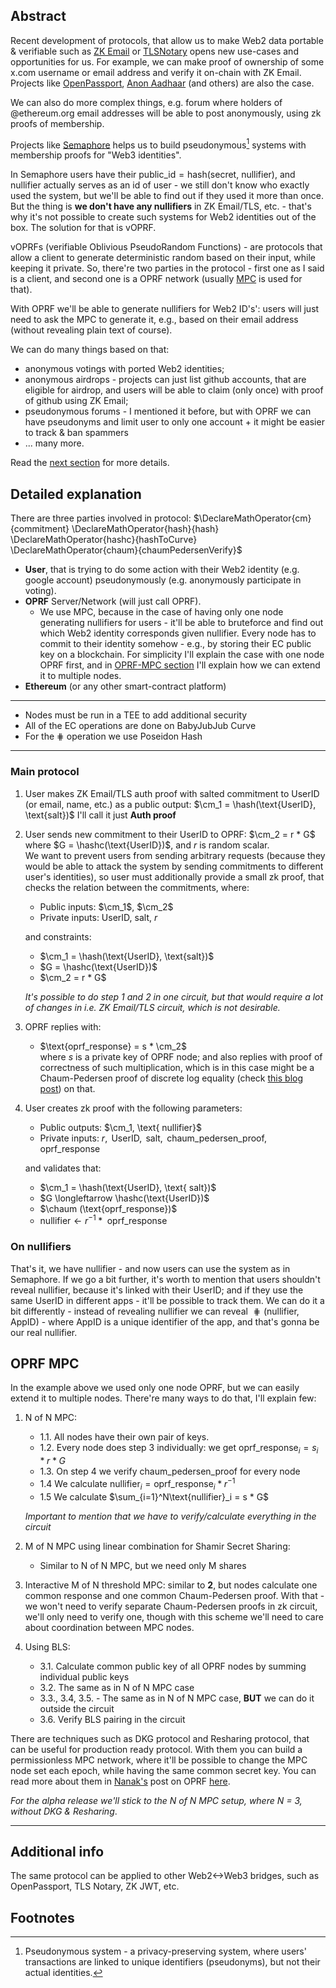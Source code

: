 ## Abstract

Recent development of protocols, that allow us to make Web2 data portable & verifiable such as [ZK Email](https://prove.email/) or [TLSNotary](https://tlsnotary.org/) opens new use-cases and opportunities for us. For example, we can make proof of ownership of some x.com username or email address and verify it on-chain with ZK Email. Projects like [OpenPassport](https://www.openpassport.app/), [Anon Aadhaar](https://github.com/anon-aadhaar/anon-aadhaar) (and others) are also the case.

We can also do more complex things, e.g. forum where holders of @ethereum.org email addresses will be able to post anonymously, using zk proofs of membership. 

Projects like [Semaphore](https://semaphore.pse.dev/) helps us to build pseudonymous[^1] systems with membership proofs for "Web3 identities". 

In Semaphore users have their $\text{public_id} = \text{hash(secret, nullifier)}$, and $\text{nullifier}$ actually serves as an id of user - we still don't know who exactly used the system, but we'll be able to find out if they used it more than once. But the thing is **we don't have any nullifiers** in ZK Email/TLS, etc. - that's why it's not possible to create such systems for Web2 identities out of the box. The solution for that is vOPRF.

vOPRFs (verifiable Oblivious PseudoRandom Functions) - are protocols that allow a client to generate deterministic random based on their input, while keeping it private. So, there're two parties in the protocol - first one as I said is a client, and second one is a OPRF network (usually [MPC](https://en.wikipedia.org/wiki/Secure_multi-party_computation) is used for that).

With OPRF we'll be able to generate nullifiers for Web2 ID's': users will just need to ask the MPC to generate it, e.g., based on their email address (without revealing plain text of course).

We can do many things based on that:
* anonymous votings with ported Web2 identities;
* anonymous airdrops - projects can just list github accounts, that are eligible for airdrop, and users will be able to claim (only once) with proof of github using ZK Email; 
* pseudonymous forums - I mentioned it before, but with OPRF we can have pseudonyms and limit user to only one account + it might be easier to track & ban spammers
* ... many more.

Read the [next section](#detailed-explanation) for more details.

## Detailed explanation

There are three parties involved in protocol:                                            $\DeclareMathOperator{cm}{commitment} \DeclareMathOperator{hash}{hash} \DeclareMathOperator{hashc}{hashToCurve} \DeclareMathOperator{chaum}{chaumPedersenVerify}$
* **User**, that is trying to do some action with their Web2 identity (e.g. google account) pseudonymously (e.g. anonymously participate in voting).
* **OPRF** Server/Network (will just call OPRF). 
    * We use MPC, because in the case of having only one node generating nullifiers for users - it'll be able to bruteforce and find out which Web2 identity corresponds given nullifier. Every node has to commit to their identity somehow - e.g., by storing their EC public key on a blockchain. 
    For simplicity I'll explain the case with one node OPRF first, and in [OPRF-MPC section](#oprf-mpc) I'll explain how we can extend it to multiple nodes.
* **Ethereum** (or any other smart-contract platform)
---

* Nodes must be run in a TEE to add additional security
* All of the EC operations are done on BabyJubJub Curve
* For the $\hash$ operation we use Poseidon Hash

---

### Main protocol

1. User makes ZK Email/TLS auth proof with salted commitment to UserID (or email, name, etc.) as a public output:
    $\cm_1 = \hash(\text{UserID}, \text{salt})$
I'll call it just **Auth proof**
    
2. User sends new commitment to their UserID to OPRF:
    $\cm_2 = r * G$ where $G = \hashc(\text{UserID})$, and $r$ is random scalar. <br>
We want to prevent users from sending arbitrary requests (because they would be able to attack the system by sending commitments to different user's identities), so user must additionally provide a small zk proof, that checks the relation between the commitments, where:
    * Public inputs: $\cm_1$, $\cm_2$
    * Private inputs: $\text{UserID}$, $\text{salt}$, $r$
    
    and constraints:
    * $\cm_1 = \hash(\text{UserID}, \text{salt})$ 
    * $G = \hashc(\text{UserID})$ 
    * $\cm_2 = r * G$

    *It's possible to do step 1 and 2 in one circuit, but that would require a lot of changes in i.e. ZK Email/TLS circuit, which is not desirable.*

3. OPRF replies with:
    * $\text{oprf_response} = s * \cm_2$                  
where $s$ is a private key of OPRF node; and also replies with proof of correctness of such multiplication, which is in this case might be a Chaum-Pedersen proof of discrete log equality (check [this blog post](https://muens.io/chaum-pedersen-protocol)) on that.
    
    
    <!--Chaum-Pedersen proof of $(\cm_2, \text{oprf_response}) \sim (Z, P)$.
    and I know such $r$ that $\cm_2 = r G$
    then clearly $sG = r^{-1}\text{oprf_response}$-->
    
4. User creates zk proof with the following parameters:
    * Public outputs: $\cm_1, \text{ nullifier}$
    * Private inputs: $r, \text{ UserID}, \text{ salt}, \text{ chaum_pedersen_proof}, \text{ oprf_response}$

    and validates that:
    * $\cm_1 = \hash(\text{UserID}, \text{ salt})$ 
    * $G \longleftarrow \hashc(\text{UserID})$ 
    * $\chaum (\text{oprf_response})$ 
    * $\text{nullifier} \longleftarrow r^{-1} * \text{ oprf_response}$
    
### On nullifiers
    
That's it, we have nullifier - and now users can use the system as in Semaphore.
If we go a bit further, it's worth to mention that users shouldn't reveal nullifier, because it's linked with their $\text{UserID}$; and if they use the same $\text{UserID}$ in different apps - it'll be possible to track them. 
We can do it a bit differently - instead of revealing nullifier we can reveal $\hash(\text{nullifier}, \text{AppID})$ - where $\text{AppID}$ is a unique identifier of the app, and that's gonna be our real nullifier.
    
## OPRF MPC

In the example above we used only one node OPRF, but we can easily extend it to multiple nodes. 
There're many ways to do that, I'll explain few:
1. N of N MPC:
    * 1.1. All nodes have their own pair of keys.
    * 1.2. Every node does step 3 individually: we get $\text{oprf_response}_i = s_i * r * G$
    * 1.3. On step 4 we verify $\text{chaum_pedersen_proof}$ for every node
    * 1.4 We calculate $\text{nullifier}_i = \text{oprf_response}_i * r^{-1}$
    * 1.5 We calculate $\sum_{i=1}^N\text{nullifier}_i = s * G$

    *Important to mention that we have to verify/calculate everything in the circuit*
2. M of N MPC using linear combination for Shamir Secret Sharing:
    * Similar to N of N MPC, but we need only M shares
3. Interactive M of N threshold MPC: similar to **2**, but nodes calculate one common response and one common Chaum-Pedersen proof. With that - we won't need to verify separate Chaum-Pedersen proofs in zk circuit, we'll only need to verify one, though with this scheme we'll need to care about coordination between MPC nodes.
4. Using BLS:
    * 3.1. Calculate common public key of all OPRF nodes by summing individual public keys
    * 3.2. The same as in N of N MPC case
    * 3.3., 3.4, 3.5. - The same as in N of N MPC case, **BUT** we can do it outside the circuit
    * 3.6. Verify BLS pairing in the circuit

There are techniques such as DKG protocol and Resharing protocol, that can be useful for production ready protocol. With them you can build a permissionless MPC network, where it'll be possible to change the MPC node set each epoch, while having the same common secret key. You can read more about them in [Nanak's](https://ethresear.ch/u/nanaknihal/summary) post on OPRF [here](https://ethresear.ch/t/a-threshold-network-for-human-keys-to-solve-privacy-and-custody-issues/20276/1).

*For the alpha release we'll stick to the N of N MPC setup, where N = 3, without DKG & Resharing*.

---

## Additional info

The same protocol can be applied to other Web2<->Web3 bridges, such as OpenPassport, TLS Notary, ZK JWT, etc.

## Footnotes

[^1]: Pseudonymous system - a privacy-preserving system, where users' transactions are linked to unique identifiers (pseudonyms), but not their actual identities.